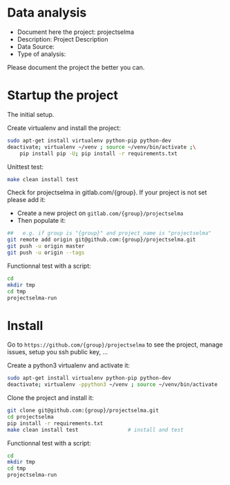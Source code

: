 # Data analysis
- Document here the project: projectselma
- Description: Project Description
- Data Source:
- Type of analysis:

Please document the project the better you can.

# Startup the project

The initial setup.

Create virtualenv and install the project:
```bash
sudo apt-get install virtualenv python-pip python-dev
deactivate; virtualenv ~/venv ; source ~/venv/bin/activate ;\
    pip install pip -U; pip install -r requirements.txt
```

Unittest test:
```bash
make clean install test
```

Check for projectselma in gitlab.com/{group}.
If your project is not set please add it:

- Create a new project on `gitlab.com/{group}/projectselma`
- Then populate it:

```bash
##   e.g. if group is "{group}" and project_name is "projectselma"
git remote add origin git@github.com:{group}/projectselma.git
git push -u origin master
git push -u origin --tags
```

Functionnal test with a script:

```bash
cd
mkdir tmp
cd tmp
projectselma-run
```

# Install

Go to `https://github.com/{group}/projectselma` to see the project, manage issues,
setup you ssh public key, ...

Create a python3 virtualenv and activate it:

```bash
sudo apt-get install virtualenv python-pip python-dev
deactivate; virtualenv -ppython3 ~/venv ; source ~/venv/bin/activate
```

Clone the project and install it:

```bash
git clone git@github.com:{group}/projectselma.git
cd projectselma
pip install -r requirements.txt
make clean install test                # install and test
```
Functionnal test with a script:

```bash
cd
mkdir tmp
cd tmp
projectselma-run
```
